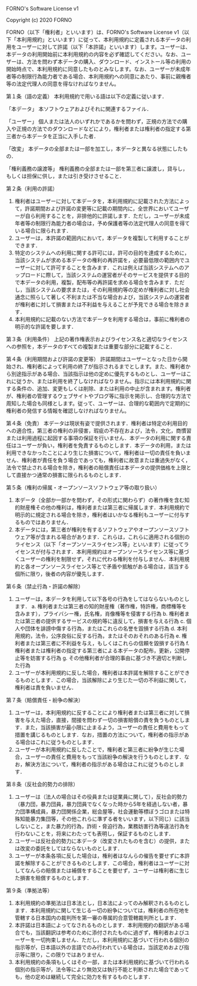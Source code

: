 FORNO's Software License v1

Copyright (c) 2020 FORNO

FORNO（以下「権利者」といいます）は、FORNO's Software License v1（以下「本利用規約」といいます）に従って、本利用規約に定義される本データの利用をユーザーに対して許諾（以下「本許諾」といいます）します。ユーザーは、本データの利用開始前に本利用規約の内容を必ず確認してください。なお、ユーザーは、方法を問わず本データの購入、ダウンロード、インストール等の利用の開始時点で、本利用規約に同意したものとみなします。なお、ユーザーが未成年者等の制限行為能力者である場合、本利用規約への同意にあたり、事前に親権者等の法定代理人の同意を得なければなりません。

第１条（語の定義）
本利用規約で用いる語は以下の定義に従います．

「本データ」
    本ソフトウェアおよびそれに関連するファイル．

「ユーザー」
    個人または法人のいずれかであるかを問わず，正規の方法での購入や正規の方法でのダウンロードなどにより，権利者または権利者の指定する第三者から本データを正当に入手した者．

「改変」
    本データの全部または一部を加工し，本データと異なる状態にしたもの．

「権利義務の譲渡等」
    権利義務の全部または一部を第三者に譲渡し，貸与し，もしくは担保に供し，または引き受けさせること．

第２条（利用の許諾）
1. 権利者はユーザーに対して本データを，本利用規約に記載された方法によって，許諾期間および許諾の変更等に記載の期間内に，全世界においてユーザーが自ら利用することを，非排他的に許諾します．ただし，ユーザーが未成年者等の制限行為能力者の場合は，予め保護者等の法定代理人の同意を得ている場合に限られます．
2. ユーザーは，本許諾の範囲内において，本データを複製して利用することができます．
3. 特定のシステムへの利用に関する許可には，許可の目的を達成するために，当該システムが求める本データの権利の再許諾を，必要最低限の範囲内でユーザーに対して許可することを含みます．これは例えば当該システムへのアップロードに際して，当該システムの運営者がそのサービスを提供する目的で本データの利用，複製，配布等の再許諾を求める場合を含みます．ただし，当該システムの要求または，その利用規約等の定めが権利者に対し社会通念に照らして著しく不利または不当な場合および，当該システムの運営者が権利者に対して損害または不利益を与えることが予見できる場合を除きます．
4. 本利用規約に記載のない方法で本データを利用する場合は，事前に権利者の明示的な許諾を要します．

第３条（利用条件）
    上記の著作権表示およびライセンス名と適切なライセンスへの参照を，本データのすべての複製または重要な部分に記載すること．

第４条（利用期間および許諾の変更等）
    許諾期間はユーザーとなった日から開始され、権利者によって利用の終了が指示されるまでとします。また、権利者から別途指示がある場合、当該指示は他の定めに優先するものとし、ユーザーはこれに従うか、または利用を終了しなければなりません。指示には本利用規約に関する条件の、追加、変更もしくは削除、または利用の中止が含まれます。権利者が、権利者の管理するウェブサイトやブログ等に指示を掲示し、合理的な方法で周知した場合も同様とします。従って、ユーザーは、合理的な範囲内で定期的に権利者の発信する情報を確認しなければなりません。

第４条（免責）
    本データは現状有姿で提供されます．権利者は特定の利用目的への適合性，第三者の権利の非侵害，瑕疵の不存在および，法令，文化，商慣習または利用過程に起因する事項の保証を行いません．本データの利用に関する責任はユーザーが負い，権利者を免責するものとします．本データの利用，または利用できなかったことにより生じた損害について，権利者は一切の責任を負いません．権利者が責任を負う場合であっても，権利者に故意または重過失がなく，法令で禁止される場合を除き，権利者の賠償責任は本データの提供価格を上限として直接かつ通常の損害に限られるものとします．

第５条（権利の帰属・オープンソースソフトウェア等の取り扱い）
1. 本データ（全部か一部かを問わず，その形式に関わらず）の著作権を含む知的財産権その他の権利は，権利者または第三者に帰属します．本利用規約で明示的に規定される場合を除き，権利者はいかなる権利もユーザーに付与するものではありません．
2. 本データには，第三者が権利を有するソフトウェアやオープンソースソフトウェア等が含まれる場合があります．これらは，これらに適用される個別のライセンス（以下「オープンソースライセンス等」といいます）に従ってライセンスが付与されます．本利用規約はオープンソースライセンス等に基づくユーザーの権利を制限せず，それに代わる権利を付与しません．本利用規約と各オープンソースライセンス等とで矛盾や抵触がある場合は，該当する個所に限り，後者の内容が優先します．

第６条（禁止行為・許諾の解除）
1. ユーザーは，本データを利用して以下各号の行為をしてはならないものとします．
    a. 権利者または第三者の知的財産権（著作権，特許権，商標権等を含みます），プライバシー権，氏名権，肖像権等を侵害する行為
    b. 権利者または第三者の提供するサービスの規約等に違反して，損害を与える行為
    c. 個人や団体を誹謗中傷する行為，またはこれらの名誉を毀損する行為
    d. 本利用規約，法令，公序良俗に反する行為，またはそのおそれのある行為
    e. 権利者または第三者に不利益を与え，もしくはこれらの信頼を毀損する行為
    f. 権利者または権利者の指定する第三者による本データの配布，更新，公開停止等を妨害する行為
    g. その他権利者が合理的事由に基づき不適切と判断した行為
2. ユーザーが本利用規約に反した場合，権利者は本許諾を解除することができるものとします．この場合，当該解除により生じた一切の不利益に関して，権利者は責を負いません．

第７条（賠償責任・紛争の解決）
1. ユーザーは，本利用規約に反することにより権利者または第三者に対して損害を与えた場合，直接，間接を問わず一切の損害賠償の責を負うものとします．また，当該損害が最小限に止まるよう，ユーザーの責任と費用をもって措置を講じるものとします．なお，措置の方法について，権利者の指示がある場合はこれに従うものとします．
2. ユーザーが本利用規約に反したことで，権利者と第三者に紛争が生じた場合，ユーザーの責任と費用をもって当該紛争の解決を行うものとします．なお，解決方法について，権利者の指示がある場合はこれに従うものとします．

第８条（反社会的勢力の排除）
1. ユーザーは（法人の場合はその役員または従業員に関して），反社会的勢力（暴力団，暴力団員，暴力団員でなくなった時から5年を経過しない者，暴力団準構成員，暴力団関係企業，総会屋等，社会運動等標ぼうゴロまたは特殊知能暴力集団等，その他これらに準ずる者をいいます，以下同じ）に該当しないこと，また暴力的行為，詐術・脅迫行為，業務妨害行為等違法行為を行わないことを，将来にわたっても表明し，保証するものとします．
2. ユーザーは反社会的勢力に本データ（改変されたものを含む）の提供，または改変の委託をしてはならないものとします．
3. ユーザーが本条各項に反した場合は，権利者はなんらの催告を要せずに本許諾を解除することができるものとします．この場合，権利者はユーザーに対してなんらの賠償または補償をすることを要せず，ユーザーは権利者に生じた損害を賠償するものとします．

第９条（準拠法等）
1. 本利用規約の準拠法は日本法とし，日本法によってのみ解釈されるものとします．本利用規約に関して生じる一切の紛争については，権利者の所在地を管轄する日本国内の裁判所を第一審の専属的合意管轄裁判所とします．
2. 本許諾は日本語によってなされるものとします．本利用規約の翻訳がある場合でも，当該翻訳は参考のために添付されたものに過ぎず，権利者およびユーザーを一切拘束しません．ただし，本利用規約に基づいて行われる個別の指示等が，日本語以外の言語でのみ行われている場合は，当該定めおよび指示等に限り，この限りではありません．
3. 本利用規約の条項もしくはその一部，または本利用規約に基づいて行われる個別の指示等が，法令等により無効又は執行不能と判断された場合であっても，他の定めは継続して完全に効力を有するものとします．
